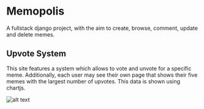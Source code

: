 # Memopolis

A fullstack django project, with the aim to create, browse, comment, update and delete memes.

## Upvote System

This site features a system which allows to vote and unvote for a specific meme. Additionally, each user may see their own page that shows their five memes with the largest number of upvotes. This data is shown using chartjs.

![alt text](https://i.imgur.com/Yqtc0xA.png "User upvotes")